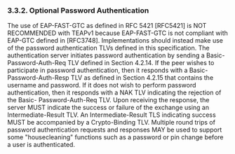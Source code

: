 ### 3.3.2.  Optional Password Authentication

   The use of EAP-FAST-GTC as defined in RFC 5421 [RFC5421] is NOT
   RECOMMENDED with TEAPv1 because EAP-FAST-GTC is not compliant with
   EAP-GTC defined in [RFC3748].  Implementations should instead make
   use of the password authentication TLVs defined in this
   specification.  The authentication server initiates password
   authentication by sending a Basic-Password-Auth-Req TLV defined in
   Section 4.2.14.  If the peer wishes to participate in password
   authentication, then it responds with a Basic-Password-Auth-Resp TLV
   as defined in Section 4.2.15 that contains the username and password.
   If it does not wish to perform password authentication, then it
   responds with a NAK TLV indicating the rejection of the Basic-
   Password-Auth-Req TLV.  Upon receiving the response, the server MUST
   indicate the success or failure of the exchange using an
   Intermediate-Result TLV.  An Intermediate-Result TLS indicating 
   success MUST be accompanied by a Crypto-Binding TLV. Multiple 
   round trips of password
   authentication requests and responses MAY be used to support some
   "housecleaning" functions such as a password or pin change before a
   user is authenticated.
